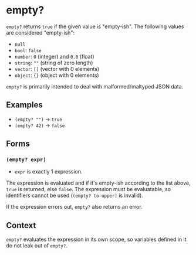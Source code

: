 # empty?

`empty?` returns `true` if the given value is "empty-ish". The following values
are considered "empty-ish":

* `null`
* `bool`: `false`
* `number`: `0` (integer) and `0.0` (float)
* `string`: `""` (string of zero length)
* `vector`: `[]` (vector with 0 elements)
* `object`: `{}` (object with 0 elements)

`empty?` is primarily intended to deal with malformed/maltyped JSON data.

## Examples

* `(empty? "")` -> `true`
* `(empty? 42)` -> `false`

## Forms

### `(empty? expr)`

* `expr` is exactly 1 expression.

The expression is evaluated and if it's empty-ish according to the list above,
`true` is returned, else `false`. The expression must be evaluatable, so
identifiers cannot be used (`(empty? to-upper)` is invalid).

If the expression errors out, `empty?` also returns an error.

## Context

`empty?` evaluates the expression in its own scope, so variables defined in it
do not leak out of `empty?`.
